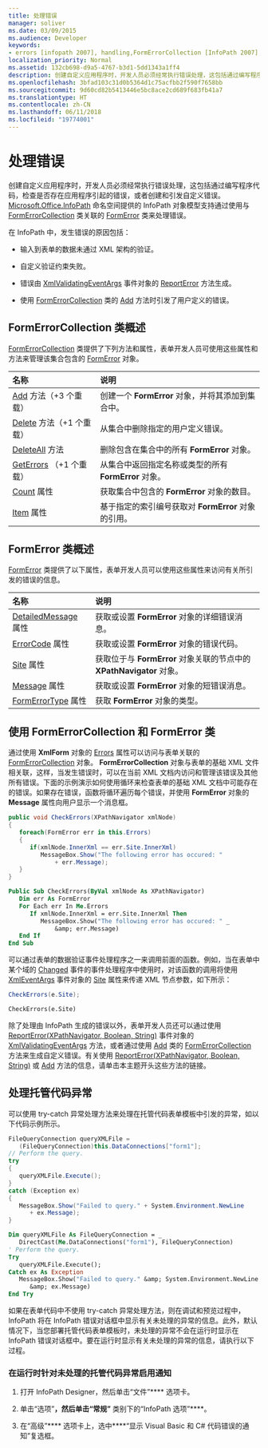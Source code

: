 ```yaml
---
title: 处理错误
manager: soliver
ms.date: 03/09/2015
ms.audience: Developer
keywords:
- errors [infopath 2007], handling,FormErrorCollection [InfoPath 2007],InfoPath 2007, error handling,FormError [InfoPath 2007],error handling [InfoPath 2007]
localization_priority: Normal
ms.assetid: 132cb698-d9a5-4767-b3d1-5dd1343a1ff4
description: 创建自定义应用程序时，开发人员必须经常执行错误处理，这包括通过编写程序代码，检查是否存在应用程序引起的错误，或者创建和引发自定义错误。Microsoft.Office.InfoPath 命名空间提供的 InfoPath 对象模型支持通过使用与 FormErrorCollection 类关联的 FormError 类来处理错误。
ms.openlocfilehash: 3bfad103c31d0b5364d1c75acfbb2f590f7658bb
ms.sourcegitcommit: 9d60cd82b5413446e5bc8ace2cd689f683fb41a7
ms.translationtype: HT
ms.contentlocale: zh-CN
ms.lasthandoff: 06/11/2018
ms.locfileid: "19774001"
---
```

# <a name="handle-errors"></a>处理错误

创建自定义应用程序时，开发人员必须经常执行错误处理，这包括通过编写程序代码，检查是否存在应用程序引起的错误，或者创建和引发自定义错误。[Microsoft.Office.InfoPath](https://msdn.microsoft.com/library/Microsoft.Office.InfoPath.aspx) 命名空间提供的 InfoPath 对象模型支持通过使用与 [FormErrorCollection](https://msdn.microsoft.com/library/Microsoft.Office.InfoPath.FormError.aspx) 类关联的 [FormError](https://msdn.microsoft.com/library/Microsoft.Office.InfoPath.FormErrorCollection.aspx) 类来处理错误。 
  
在 InfoPath 中，发生错误的原因包括：
  
- 输入到表单的数据未通过 XML 架构的验证。
    
- 自定义验证约束失败。
    
- 错误由 [XmlValidatingEventArgs](https://msdn.microsoft.com/library/Microsoft.Office.InfoPath.XmlValidatingEventArgs.ReportError.aspx) 事件对象的 [ReportError](https://msdn.microsoft.com/library/Microsoft.Office.InfoPath.XmlValidatingEventArgs.aspx) 方法生成。 
    
- 使用 [FormErrorCollection](https://msdn.microsoft.com/library/Microsoft.Office.InfoPath.FormErrorCollection.Add.aspx) 类的 [Add](https://msdn.microsoft.com/library/Microsoft.Office.InfoPath.FormErrorCollection.aspx) 方法时引发了用户定义的错误。 
    
## <a name="overview-of-the-formerrorcollection-class"></a>FormErrorCollection 类概述

[FormErrorCollection](https://msdn.microsoft.com/library/Microsoft.Office.InfoPath.FormErrorCollection.aspx) 类提供了下列方法和属性，表单开发人员可使用这些属性和方法来管理该集合包含的 [FormError](https://msdn.microsoft.com/library/Microsoft.Office.InfoPath.FormError.aspx) 对象。 
  
|**名称**|**说明**|
|:-----|:-----|
|[Add](https://msdn.microsoft.com/library/Microsoft.Office.InfoPath.FormErrorCollection.Add.aspx) 方法（+3 个重载）  <br/> |创建一个 **FormError** 对象，并将其添加到集合中。  <br/> |
|[Delete](https://msdn.microsoft.com/library/Microsoft.Office.InfoPath.FormErrorCollection.Delete.aspx) 方法（+1 个重载）  <br/> |从集合中删除指定的用户定义错误。  <br/> |
|[DeleteAll](https://msdn.microsoft.com/library/Microsoft.Office.InfoPath.FormErrorCollection.DeleteAll.aspx) 方法  <br/> |删除包含在集合中的所有 **FormError** 对象。  <br/> |
|[GetErrors](https://msdn.microsoft.com/library/Microsoft.Office.InfoPath.FormErrorCollection.GetErrors.aspx) （+1 个重载）  <br/> |从集合中返回指定名称或类型的所有 **FormError** 对象。  <br/> |
|[Count](https://msdn.microsoft.com/library/Microsoft.Office.InfoPath.FormErrorCollection.Count.aspx) 属性  <br/> |获取集合中包含的 **FormError** 对象的数目。  <br/> |
|[Item](https://msdn.microsoft.com/library/Microsoft.Office.InfoPath.FormErrorCollection.Item.aspx) 属性  <br/> |基于指定的索引编号获取对 **FormError** 对象的引用。  <br/> |
   
## <a name="overview-of-the-formerror-class"></a>FormError 类概述

[FormError](https://msdn.microsoft.com/library/Microsoft.Office.InfoPath.FormError.aspx) 类提供了以下属性，表单开发人员可以使用这些属性来访问有关所引发的错误的信息。 
  
|**名称**|**说明**|
|:-----|:-----|
|[DetailedMessage](https://msdn.microsoft.com/library/Microsoft.Office.InfoPath.FormError.DetailedMessage.aspx) 属性  <br/> |获取或设置 **FormError** 对象的详细错误消息。  <br/> |
|[ErrorCode](https://msdn.microsoft.com/library/Microsoft.Office.InfoPath.FormError.ErrorCode.aspx) 属性  <br/> |获取或设置 **FormError** 对象的错误代码。  <br/> |
|[Site](https://msdn.microsoft.com/library/Microsoft.Office.InfoPath.FormError.Site.aspx) 属性  <br/> |获取位于与 **FormError** 对象关联的节点中的 **XPathNavigator** 对象。  <br/> |
|[Message](https://msdn.microsoft.com/library/Microsoft.Office.InfoPath.FormError.Message.aspx) 属性  <br/> |获取或设置 **FormError** 对象的短错误消息。  <br/> |
|[FormErrorType](https://msdn.microsoft.com/library/Microsoft.Office.InfoPath.FormError.FormErrorType.aspx) 属性  <br/> |获取 **FormError** 对象的类型。  <br/> |
   
## <a name="using-the-formerrorcollection-and-formerror-classes"></a>使用 FormErrorCollection 和 FormError 类

通过使用 **XmlForm** 对象的 [Errors](https://msdn.microsoft.com/library/Microsoft.Office.InfoPath.XmlForm.Errors.aspx) 属性可以访问与表单关联的 [FormErrorCollection](https://msdn.microsoft.com/library/Microsoft.Office.InfoPath.XmlForm.aspx) 对象。 **FormErrorCollection** 对象与表单的基础 XML 文件相关联，这样，当发生错误时，可以在当前 XML 文档内访问和管理该错误及其他所有错误。下面的示例演示如何使用循环来检查表单的基础 XML 文档中可能存在的错误。如果存在错误，函数将循环遍历每个错误，并使用 **FormError** 对象的 **Message** 属性向用户显示一个消息框。 
  
```cs
public void CheckErrors(XPathNavigator xmlNode)
{
   foreach(FormError err in this.Errors)
   {
      if(xmlNode.InnerXml == err.Site.InnerXml)
         MessageBox.Show("The following error has occured: "
             + err.Message);
   }
}
```

```vb
Public Sub CheckErrors(ByVal xmlNode As XPathNavigator)
   Dim err As FormError
   For Each err In Me.Errors
      If xmlNode.InnerXml = err.Site.InnerXml Then
         MessageBox.Show("The following error has occured: " _
             &amp; err.Message)
   End If
End Sub
```

可以通过表单的数据验证事件处理程序之一来调用前面的函数。例如，当在表单中某个域的 [Changed](https://msdn.microsoft.com/library/Microsoft.Office.InfoPath.XmlEvent.Changed.aspx) 事件的事件处理程序中使用时，对该函数的调用将使用 [XmlEventArgs](https://msdn.microsoft.com/library/Microsoft.Office.InfoPath.XmlEventArgs.Site.aspx) 事件对象的 [Site](https://msdn.microsoft.com/library/Microsoft.Office.InfoPath.XmlEventArgs.aspx) 属性来传递 XML 节点参数，如下所示： 
  
```cs
CheckErrors(e.Site);
```

```vb
CheckErrors(e.Site)
```

除了处理由 InfoPath 生成的错误以外，表单开发人员还可以通过使用 [ReportError(XPathNavigator, Boolean, String)](https://msdn.microsoft.com/library/Microsoft.Office.InfoPath.XmlValidatingEventArgs.ReportError.aspx) 事件对象的 [XmlValidatingEventArgs](https://msdn.microsoft.com/library/Microsoft.Office.InfoPath.XmlValidatingEventArgs.aspx) 方法，或者通过使用 [Add](https://msdn.microsoft.com/library/Microsoft.Office.InfoPath.FormErrorCollection.Add.aspx) 类的 [FormErrorCollection](https://msdn.microsoft.com/library/Microsoft.Office.InfoPath.FormErrorCollection.aspx) 方法来生成自定义错误。有关使用 [ReportError(XPathNavigator, Boolean, String)](https://msdn.microsoft.com/library/Microsoft.Office.InfoPath.XmlValidatingEventArgs.ReportError.aspx) 或 [Add](https://msdn.microsoft.com/library/Microsoft.Office.InfoPath.FormErrorCollection.Add.aspx) 方法的信息，请单击本主题开头这些方法的链接。 
  
## <a name="handling-managed-code-exceptions"></a>处理托管代码异常

可以使用 try-catch 异常处理方法来处理在托管代码表单模板中引发的异常，如以下代码示例所示。
  
```cs
FileQueryConnection queryXMLFile = 
   (FileQueryConnection)this.DataConnections["form1"];
// Perform the query.
try
{
   queryXMLFile.Execute();
}
catch (Exception ex)
{
   MessageBox.Show("Failed to query." + System.Environment.NewLine 
      + ex.Message);
}
```

```vb
Dim queryXMLFile As FileQueryConnection = _
   DirectCast(Me.DataConnections("form1"), FileQueryConnection)
' Perform the query.
Try
   queryXMLFile.Execute();
Catch ex As Exception
   MessageBox.Show("Failed to query." &amp; System.Environment.NewLine 
      &amp; ex.Message)
End Try
```

如果在表单代码中不使用 try-catch 异常处理方法，则在调试和预览过程中，InfoPath 将在 InfoPath 错误对话框中显示有关未处理的异常的信息。此外，默认情况下，当您部署托管代码表单模板时，未处理的异常不会在运行时显示在 InfoPath 错误对话框中。要在运行时显示有关未处理的异常的信息，请执行以下过程。
  
### <a name="enable-notifications-for-unhandled-managed-code-exceptions-at-run-time"></a>在运行时针对未处理的托管代码异常启用通知

1. 打开 InfoPath Designer，然后单击“文件”**** 选项卡。 
    
2. 单击“选项”****，然后单击“常规”**** 类别下的“InfoPath 选项”****。 
    
3. 在“高级”**** 选项卡上，选中****“显示 Visual Basic 和 C# 代码错误的通知”复选框。 
    

